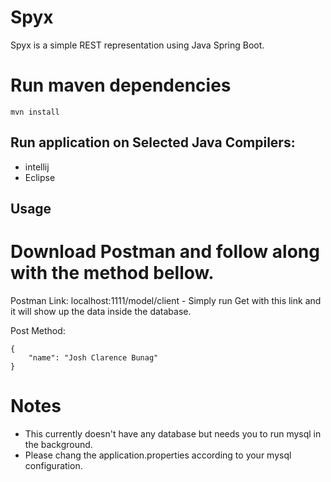 # Spyx

Spyx is a simple REST representation using Java Spring Boot.

# Run maven dependencies
``` Installation
mvn install
```

## Run application on Selected Java Compilers:
- intellij
- Eclipse

## Usage

# Download Postman and follow along with the method bellow.

Postman Link: localhost:1111/model/client - Simply run Get with this link and it will show up the data inside the database.

Post Method:
```
{
    "name": "Josh Clarence Bunag"
}
```
# Notes
- This currently doesn't have any database but needs you to run mysql in the background.
- Please chang the application.properties according to your mysql configuration.
